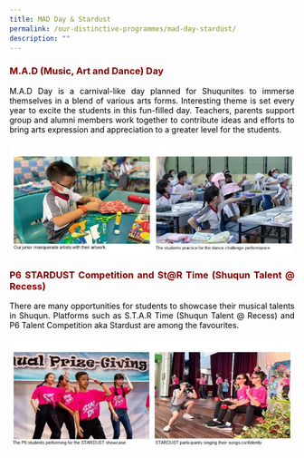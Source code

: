 ```yaml
---
title: MAD Day & Stardust
permalink: /our-distinctive-programmes/mad-day-stardust/
description: ""
---
```

<h3 style="text-align: justify;"><strong><span style="color: #800000;">M.A.D (Music, Art and Dance) Day</span></strong></h3>

<p style="text-align: justify;"><span style="color: #000000;">M.A.D Day is a carnival-like day planned for Shuqunites to immerse themselves in a blend of various arts forms. Interesting theme is set every year to excite the students in this fun-filled day. Teachers, parents support group and alumni members work together to contribute ideas and efforts to bring arts expression and appreciation to a greater level for the students.</span></p>

![](/images/MAD%20Day.jpg)
<h3 style="text-align: justify;"><strong><span style="color: #800000;">P6 STARDUST Competition and St@R Time (Shuqun Talent @ Recess)</span></strong></h3>
<p style="text-align: justify;"><span style="color: #000000;">There are many opportunities for students to showcase their musical talents in Shuqun. Platforms such as S.T.A.R Time (Shuqun Talent @ Recess) and P6 Talent Competition aka Stardust are among the favourites.</span></p>

![](/images/Stardust.jpg)